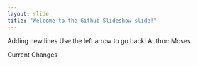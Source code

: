 ```yaml
---
layout: slide
title: "Welcome to the Github Slideshow slide!"
---
```

Adding new lines
Use the left arrow to go back!
Author: Moses

Current Changes
